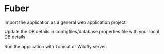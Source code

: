 # Fuber

Import the application as a general web application project.

Update the DB details in configfiles/database.properties file with your local DB details

Run the application with Tomcat or Wildfly server.
